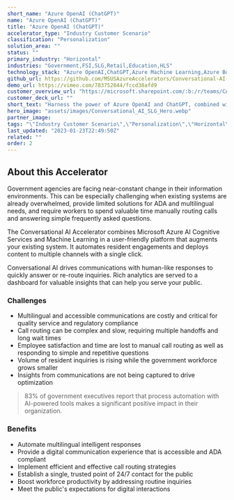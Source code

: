 ```yaml
---
short_name: "Azure OpenAI (ChatGPT)"
name: "Azure OpenAI (ChatGPT)"
title: "Azure OpenAI (ChatGPT)"
accelerator_type: "Industry Customer Scenario"
classification: "Personalization"
solution_area: ""
status: ""
primary_industry: "Horizontal"
industries: "Government,FSI,SLG,Retail,Education,HLS"
technology_stack: "Azure OpenAI,ChatGPT,Azure Machine Learning,Azure Bot Services,Azure Cognitive Search,Azure Cognitive Services,Azure Custom Voice,Azure Document Translation,Azure AI Personalizer,Recommendation Engine"
github_url: https://github.com/MSUSAzureAccelerators/Conversational-AI-Accelerator
demo_url: https://vimeo.com/783752844/fccd38afd9
customer_overview_url: "https://microsoft.sharepoint.com/:b:/r/teams/CAF-SolutionAccelerators/Shared%20Documents/General/BVA%20Files/Conversational%20AI%20for%20SLG/Conversational%20AI%20(SLG)%20Overview.pdf?csf=1&web=1&e=Q9pfgM"
customer_deck_url: ""
short_text: "Harness the power of Azure OpenAI and ChatGPT, combined with dozens of Azure AI and Data services with a rapid POC tailored to customer. "
hero_image: "assets/images/Conversational_AI_SLG_Hero.webp"
partner_image: 
tags: "\"Industry Customer Scenario\",\"Personalization\",\"Horizontal\",\"Government\",\"FSI\",\"SLG\",\"Retail\",\"Education\",\"HLS\",\"Azure OpenAI\",\"ChatGPT\",\"Azure Machine Learning\",\"Azure Bot Services\",\"Azure Cognitive Search\",\"Azure Cognitive Services\",\"Azure Custom Voice\",\"Azure Document Translation\",\"Azure AI Personalizer\",\"Recommendation Engine\""
last_updated: "2023-01-23T22:49:50Z"
related: ""
order: 2
---
```

## About this Accelerator

Government agencies are facing near-constant change in their information environments. This can be especially challenging when existing systems are already overwhelmed, provide limited solutions for ADA and multilingual needs, and require workers to spend valuable time manually routing calls and answering simple frequently asked questions.

The Conversational AI Accelerator combines Microsoft Azure AI Cognitive Services and Machine Learning in a user-friendly platform that augments your existing system. It automates resident engagements and deploys content to multiple channels with a single click. 

Conversational AI drives communications with human-like responses to quickly answer or re-route inquiries. Rich analytics are served to a dashboard for valuable insights that can help you serve your public.

### Challenges

* Multilingual and accessible communications are costly and critical for quality service and regulatory compliance
* Call routing can be complex and slow, requiring multiple handoffs and long wait times
* Employee satisfaction and time are lost to manual call routing as well as responding to simple and repetitive questions
* Volume of resident inquiries is rising while the government workforce grows smaller
* Insights from communications are not being captured to drive optimization

> 83% of government executives report that process automation with AI-powered tools makes a significant positive impact in their organization.

### Benefits

* Automate multilingual intelligent responses
* Provide a digital communication experience that is accessible and ADA compliant
* Implement efficient and effective call routing strategies
* Establish a single, trusted point of 24/7 contact for the public
* Boost workforce productivity by addressing routine inquiries
* Meet the public's expectations for digital interactions